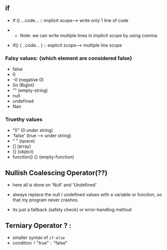 ## if
- if () ...code...     :: implicit scope--> write only 1 line of code
- - Note: we can write multiple lines in implicit scope by using comma 

- if() { ..code... }   :: explicit scope--> multiple line scope




<!-- TRUETHY/ FALSY VALUES -->

### Falsy values: {which element are considered false}
- false 
- 0
- -0    (negative 0)
- 0n    (BigInt)
- ""    (empty-string)
- null
- undefined
- Nan


### Truethy values
- "0"           (0 under string)
- 'false'       (true --> under string)
- " "           (space)
- []            (array)
- {}            (object)
- function() {}     (empty-function)



## Nullish Coalescing Operator(??)
- here all is done on 'Null' and 'Undefined'

- always replace the null / undefined values with a variable or function, so that my program never crashes. 
- its just a fallback (safety check) or error-handling method



## Terniary Operator ? : 
- smaller syntax of `if-else`
- condition `?` "true" `:` "false"


